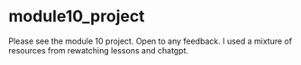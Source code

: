 # module10_project
Please see the module 10 project. Open to any feedback. I used a mixture of resources from rewatching lessons and chatgpt.
